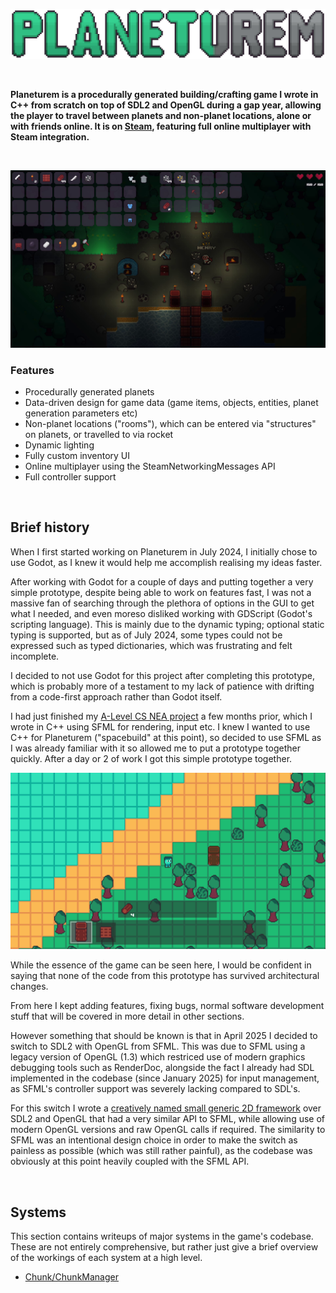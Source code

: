 ![](art-designs/title-logo.png)

<br/>

**Planeturem is a procedurally generated building/crafting game I wrote in C++ from scratch on top of SDL2 and OpenGL during a gap year, allowing the player to travel between planets and non-planet locations, alone or with friends online. It is on [Steam](https://store.steampowered.com/app/3323260/Planeturem/), featuring full online multiplayer with Steam integration.**

<br/>

![](art-designs/multiplayer-screenshot-0.png)

### Features
 - Procedurally generated planets
 - Data-driven design for game data (game items, objects, entities, planet generation parameters etc)
 - Non-planet locations ("rooms"), which can be entered via "structures" on planets, or travelled to via rocket
 - Dynamic lighting
 - Fully custom inventory UI
 - Online multiplayer using the SteamNetworkingMessages API
 - Full controller support

<br/>

## Brief history
When I first started working on Planeturem in July 2024, I initially chose to use Godot, as I knew it would help me accomplish realising my ideas faster.

After working with Godot for a couple of days and putting together a very simple prototype, despite being able to work on features fast, I was not a massive fan of searching through the plethora of options in the GUI to get what I needed, and even moreso disliked working with GDScript (Godot's scripting language). This is mainly due to the dynamic typing; optional static typing is supported, but as of July 2024, some types could not be expressed such as typed dictionaries, which was frustrating and felt incomplete.

I decided to not use Godot for this project after completing this prototype, which is probably more of a testament to my lack of patience with drifting from a code-first approach rather than Godot itself.

I had just finished my [A-Level CS NEA project](https://github.com/jamiebrn/CS-NEA-orbital-prospector) a few months prior, which I wrote in C++ using SFML for rendering, input etc. I knew I wanted to use C++ for Planeturem ("spacebuild" at this point), so decided to use SFML as I was already familiar with it so allowed me to put a prototype together quickly. After a day or 2 of work I got this simple prototype together.

![](art-designs/spacebuild-prototype.png)

While the essence of the game can be seen here, I would be confident in saying that none of the code from this prototype has survived architectural changes.

From here I kept adding features, fixing bugs, normal software development stuff that will be covered in more detail in other sections.

However something that should be known is that in April 2025 I decided to switch to SDL2 with OpenGL from SFML. This was due to SFML using a legacy version of OpenGL (1.3) which restriced use of modern graphics debugging tools such as RenderDoc, alongside the fact I already had SDL implemented in the codebase (since January 2025) for input management, as SFML's controller support was severely lacking compared to SDL's.

For this switch I wrote a [creatively named small generic 2D framework](https://github.com/jamiebrn/planeturem-framework) over SDL2 and OpenGL that had a very similar API to SFML, while allowing use of modern OpenGL versions and raw OpenGL calls if required. The similarity to SFML was an intentional design choice in order to make the switch as painless as possible (which was still rather painful), as the codebase was obviously at this point heavily coupled with the SFML API.

<br/>

## Systems
This section contains writeups of major systems in the game's codebase. These are not entirely comprehensive, but rather just give a brief overview of the workings of each system at a high level.
 - [Chunk/ChunkManager](docs/chunk.md)




